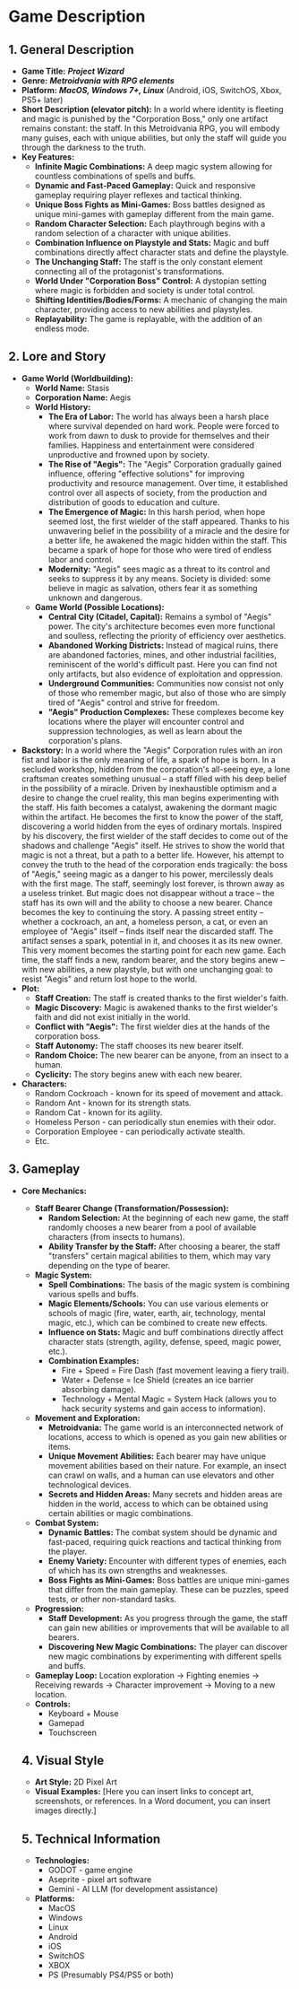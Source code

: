 # Game Description

## 1. General Description

- **Game Title:**
      ***Project Wizard***
- **Genre:**
      ***Metroidvania with RPG elements***
- **Platform:**
      ***MacOS, Windows 7+, Linux***
      (Android, iOS, SwitchOS, Xbox, PS5+ later)
- **Short Description (elevator pitch):**
      In a world where identity is fleeting and magic is punished by the "Corporation Boss," only one artifact remains constant: the staff. In this Metroidvania RPG, you will embody many guises, each with unique abilities, but only the staff will guide you through the darkness to the truth.
- **Key Features:**
    - **Infinite Magic Combinations:** A deep magic system allowing for countless combinations of spells and buffs.
    - **Dynamic and Fast-Paced Gameplay:** Quick and responsive gameplay requiring player reflexes and tactical thinking.
    - **Unique Boss Fights as Mini-Games:** Boss battles designed as unique mini-games with gameplay different from the main game.
    - **Random Character Selection:** Each playthrough begins with a random selection of a character with unique abilities.
    - **Combination Influence on Playstyle and Stats:** Magic and buff combinations directly affect character stats and define the playstyle.
    - **The Unchanging Staff:** The staff is the only constant element connecting all of the protagonist's transformations.
    - **World Under "Corporation Boss" Control:** A dystopian setting where magic is forbidden and society is under total control.
    - **Shifting Identities/Bodies/Forms:** A mechanic of changing the main character, providing access to new abilities and playstyles.
    - **Replayability:** The game is replayable, with the addition of an endless mode.

## 2. Lore and Story

- **Game World (Worldbuilding):**
    - **World Name:** Stasis
    - **Corporation Name:** Aegis
    - **World History:**
        - **The Era of Labor:** The world has always been a harsh place where survival depended on hard work. People were forced to work from dawn to dusk to provide for themselves and their families. Happiness and entertainment were considered unproductive and frowned upon by society.
        - **The Rise of "Aegis":** The "Aegis" Corporation gradually gained influence, offering "effective solutions" for improving productivity and resource management. Over time, it established control over all aspects of society, from the production and distribution of goods to education and culture.
        - **The Emergence of Magic:** In this harsh period, when hope seemed lost, the first wielder of the staff appeared. Thanks to his unwavering belief in the possibility of a miracle and the desire for a better life, he awakened the magic hidden within the staff. This became a spark of hope for those who were tired of endless labor and control.
        - **Modernity:** "Aegis" sees magic as a threat to its control and seeks to suppress it by any means. Society is divided: some believe in magic as salvation, others fear it as something unknown and dangerous.
    - **Game World (Possible Locations):**
        - **Central City (Citadel, Capital):** Remains a symbol of "Aegis" power. The city's architecture becomes even more functional and soulless, reflecting the priority of efficiency over aesthetics.
        - **Abandoned Working Districts:** Instead of magical ruins, there are abandoned factories, mines, and other industrial facilities, reminiscent of the world's difficult past. Here you can find not only artifacts, but also evidence of exploitation and oppression.
        - **Underground Communities:** Communities now consist not only of those who remember magic, but also of those who are simply tired of "Aegis" control and strive for freedom.
        - **"Aegis" Production Complexes:** These complexes become key locations where the player will encounter control and suppression technologies, as well as learn about the corporation's plans.
- **Backstory:**
In a world where the "Aegis" Corporation rules with an iron fist and labor is the only meaning of life, a spark of hope is born. In a secluded workshop, hidden from the corporation's all-seeing eye, a lone craftsman creates something unusual – a staff filled with his deep belief in the possibility of a miracle.
Driven by inexhaustible optimism and a desire to change the cruel reality, this man begins experimenting with the staff. His faith becomes a catalyst, awakening the dormant magic within the artifact. He becomes the first to know the power of the staff, discovering a world hidden from the eyes of ordinary mortals.
Inspired by his discovery, the first wielder of the staff decides to come out of the shadows and challenge "Aegis" itself. He strives to show the world that magic is not a threat, but a path to a better life. However, his attempt to convey the truth to the head of the corporation ends tragically: the boss of "Aegis," seeing magic as a danger to his power, mercilessly deals with the first mage.
The staff, seemingly lost forever, is thrown away as a useless trinket. But magic does not disappear without a trace – the staff has its own will and the ability to choose a new bearer.
Chance becomes the key to continuing the story. A passing street entity – whether a cockroach, an ant, a homeless person, a cat, or even an employee of "Aegis" itself – finds itself near the discarded staff. The artifact senses a spark, potential in it, and chooses it as its new owner.
This very moment becomes the starting point for each new game. Each time, the staff finds a new, random bearer, and the story begins anew – with new abilities, a new playstyle, but with one unchanging goal: to resist "Aegis" and return lost hope to the world.
- **Plot:**
    - **Staff Creation:** The staff is created thanks to the first wielder's faith.
    - **Magic Discovery:** Magic is awakened thanks to the first wielder's faith and did not exist initially in the world.
    - **Conflict with "Aegis":** The first wielder dies at the hands of the corporation boss.
    - **Staff Autonomy:** The staff chooses its new bearer itself.
    - **Random Choice:** The new bearer can be anyone, from an insect to a human.
    - **Cyclicity:** The story begins anew with each new bearer.
- **Characters:**
    - Random Cockroach - known for its speed of movement and attack.
    - Random Ant - known for its strength stats.
    - Random Cat - known for its agility.
    - Homeless Person - can periodically stun enemies with their odor.
    - Corporation Employee - can periodically activate stealth.
    - Etc.

## 3. Gameplay

- **Core Mechanics:**
    - **Staff Bearer Change (Transformation/Possession):**
        - **Random Selection:** At the beginning of each new game, the staff randomly chooses a new bearer from a pool of available characters (from insects to humans).
        - **Ability Transfer by the Staff:** After choosing a bearer, the staff "transfers" certain magical abilities to them, which may vary depending on the type of bearer.
    - **Magic System:**
        - **Spell Combinations:** The basis of the magic system is combining various spells and buffs.
        - **Magic Elements/Schools:** You can use various elements or schools of magic (fire, water, earth, air, technology, mental magic, etc.), which can be combined to create new effects.
        - **Influence on Stats:** Magic and buff combinations directly affect character stats (strength, agility, defense, speed, magic power, etc.).
        - **Combination Examples:**
            - Fire + Speed = Fire Dash (fast movement leaving a fiery trail).
            - Water + Defense = Ice Shield (creates an ice barrier absorbing damage).
            - Technology + Mental Magic = System Hack (allows you to hack security systems and gain access to information).
    - **Movement and Exploration:**
        - **Metroidvania:** The game world is an interconnected network of locations, access to which is opened as you gain new abilities or items.
        - **Unique Movement Abilities:** Each bearer may have unique movement abilities based on their nature. For example, an insect can crawl on walls, and a human can use elevators and other technological devices.
        - **Secrets and Hidden Areas:** Many secrets and hidden areas are hidden in the world, access to which can be obtained using certain abilities or magic combinations.
    - **Combat System:**
        - **Dynamic Battles:** The combat system should be dynamic and fast-paced, requiring quick reactions and tactical thinking from the player.
        - **Enemy Variety:** Encounter with different types of enemies, each of which has its own strengths and weaknesses.
        - **Boss Fights as Mini-Games:** Boss battles are unique mini-games that differ from the main gameplay. These can be puzzles, speed tests, or other non-standard tasks.
    - **Progression:**
        - **Staff Development:** As you progress through the game, the staff can gain new abilities or improvements that will be available to all bearers.
        - **Discovering New Magic Combinations:** The player can discover new magic combinations by experimenting with different spells and buffs.
    - **Gameplay Loop:** Location exploration → Fighting enemies → Receiving rewards → Character improvement → Moving to a new location.
    - **Controls:**
        - Keyboard + Mouse
        - Gamepad
        - Touchscreen
    
    ## 4. Visual Style
    
    - **Art Style:** 2D Pixel Art
    - **Visual Examples:** [Here you can insert links to concept art, screenshots, or references. In a Word document, you can insert images directly.]
    
    ## 5. Technical Information
    
    - **Technologies:**
        - GODOT - game engine
        - Aseprite - pixel art software
        - Gemini - AI LLM (for development assistance)
    - **Platforms:**
        - MacOS
        - Windows
        - Linux
        - Android
        - iOS
        - SwitchOS
        - XBOX
        - PS (Presumably PS4/PS5 or both)

